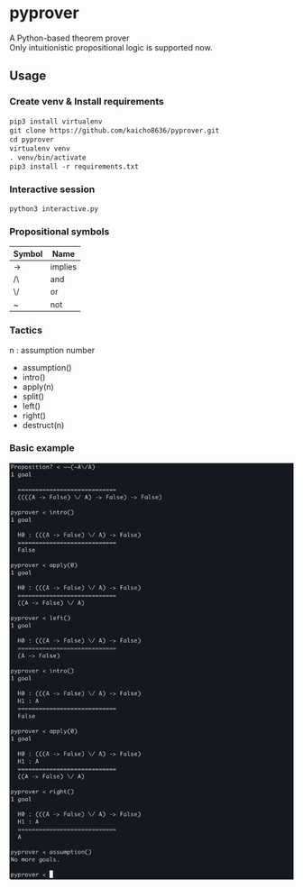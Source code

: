 # pyprover
A Python-based theorem prover  
Only intuitionistic propositional logic is supported now.

## Usage
### Create venv & Install requirements
```shell
pip3 install virtualenv
git clone https://github.com/kaicho8636/pyprover.git
cd pyprover
virtualenv venv
. venv/bin/activate
pip3 install -r requirements.txt
```

### Interactive session
```shell
python3 interactive.py
```

### Propositional symbols
| Symbol | Name    |
|--------|---------|
| ->     | implies |
| /\\    | and     |
| \\/    | or      |
| ~      | not     |


### Tactics
n : assumption number
- assumption()
- intro()
- apply(n)
- split()
- left()
- right()
- destruct(n)

### Basic example
![](example.png)

